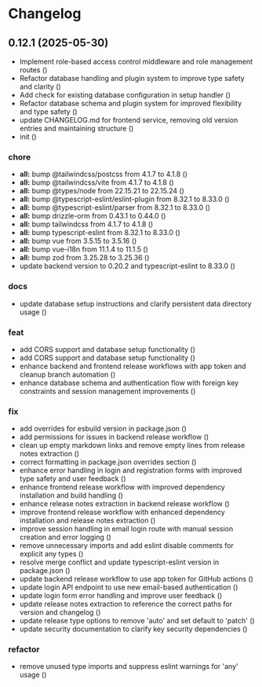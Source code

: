# Changelog

## 0.12.1 (2025-05-30)


* Implement role-based access control middleware and role management routes ([](https://github.com/deploystackio/deploystack/commit/6ba5c0e953e839efef8411ba6503395025e09543))
* Refactor database handling and plugin system to improve type safety and clarity ([](https://github.com/deploystackio/deploystack/commit/7a9d5f3fa219a0a7310a3c4855db132d1ee26e0d))
* Add check for existing database configuration in setup handler ([](https://github.com/deploystackio/deploystack/commit/4ddba0667355ee3d4b508a9352b4f333ae1df5c3))
* Refactor database schema and plugin system for improved flexibility and type safety ([](https://github.com/deploystackio/deploystack/commit/37cb9a9bdeb3c4e4a0042268f11a785ddf969f4e))
* update CHANGELOG.md for frontend service, removing old version entries and maintaining structure ([](https://github.com/deploystackio/deploystack/commit/693df3cfc18717c673e02c66a1b8221e4a1633e2))
* init ([](https://github.com/deploystackio/deploystack/commit/df4a4b7defae72dcd66ba163928424b571ae3124))


### chore

* **all:** bump @tailwindcss/postcss from 4.1.7 to 4.1.8 ([](https://github.com/deploystackio/deploystack/commit/4d44d52bbe6f8e2dac77c7843c886cb729e680e6))
* **all:** bump @tailwindcss/vite from 4.1.7 to 4.1.8 ([](https://github.com/deploystackio/deploystack/commit/d45e65d4c6bcfec22ea9005f3e9d039feace65a6))
* **all:** bump @types/node from 22.15.21 to 22.15.24 ([](https://github.com/deploystackio/deploystack/commit/8f7ef5298c05430b1b1575d7cf7f0c8e695b2145))
* **all:** bump @typescript-eslint/eslint-plugin from 8.32.1 to 8.33.0 ([](https://github.com/deploystackio/deploystack/commit/517d6d91301b721ee53b09b904707c1277db5030))
* **all:** bump @typescript-eslint/parser from 8.32.1 to 8.33.0 ([](https://github.com/deploystackio/deploystack/commit/4835b231d339a478214556dadc47eabe34391747))
* **all:** bump drizzle-orm from 0.43.1 to 0.44.0 ([](https://github.com/deploystackio/deploystack/commit/90ceb36c97d05279a5cf6aff491092853aa0aed9))
* **all:** bump tailwindcss from 4.1.7 to 4.1.8 ([](https://github.com/deploystackio/deploystack/commit/cf562f495e73ce6755e3609469526d6a67a8ac64))
* **all:** bump typescript-eslint from 8.32.1 to 8.33.0 ([](https://github.com/deploystackio/deploystack/commit/cc0f45558bf5ef036ae0cc327482b2cd81505a1f))
* **all:** bump vue from 3.5.15 to 3.5.16 ([](https://github.com/deploystackio/deploystack/commit/6a4262662872b42d6686bd61daf3d3a14bf610c7))
* **all:** bump vue-i18n from 11.1.4 to 11.1.5 ([](https://github.com/deploystackio/deploystack/commit/2d1720f95fcb8c431144e9f94f2bb3222b7ca12f))
* **all:** bump zod from 3.25.28 to 3.25.36 ([](https://github.com/deploystackio/deploystack/commit/a30192500b5b2498697985d48c6debfdff99a7b7))
* update backend version to 0.20.2 and typescript-eslint to 8.33.0 ([](https://github.com/deploystackio/deploystack/commit/bc015afd966ad8b304c619e00de57d57dcf583b8))


### docs

* update database setup instructions and clarify persistent data directory usage ([](https://github.com/deploystackio/deploystack/commit/59bec6fab64ce94c472b0a4c3047be2842fdc3bc))


### feat

* add CORS support and database setup functionality ([](https://github.com/deploystackio/deploystack/commit/35e30a6eb1a3cbf528e9d9d729de868d9377fb8c))
* add CORS support and database setup functionality ([](https://github.com/deploystackio/deploystack/commit/02e0c63e0eb3dacbfb079073c70b5b596695355c))
* enhance backend and frontend release workflows with app token and cleanup branch automation ([](https://github.com/deploystackio/deploystack/commit/6505a71a7e0c224b438bfae38cd3b663367be7d4))
* enhance database schema and authentication flow with foreign key constraints and session management improvements ([](https://github.com/deploystackio/deploystack/commit/55745474a9c0604c67499c2c48dc420f856ecaf1))


### fix

* add overrides for esbuild version in package.json ([](https://github.com/deploystackio/deploystack/commit/d40d6fa515b4962033fd0869970370c98df8aaa5))
* add permissions for issues in backend release workflow ([](https://github.com/deploystackio/deploystack/commit/de0d463e0dd5c6eac8eafd621d88e7821b457138))
* clean up empty markdown links and remove empty lines from release notes extraction ([](https://github.com/deploystackio/deploystack/commit/a3d1c14474b5ecfc94f87ec3ecd295954d732d5e))
* correct formatting in package.json overrides section ([](https://github.com/deploystackio/deploystack/commit/021f5b218e6071fba2216a9c9e3b3563b8693e99))
* enhance error handling in login and registration forms with improved type safety and user feedback ([](https://github.com/deploystackio/deploystack/commit/d3f9fc74f0f2981cf67eb9b7ee1fa4d7b3995351))
* enhance frontend release workflow with improved dependency installation and build handling ([](https://github.com/deploystackio/deploystack/commit/4eaca2e3658460096e06bc8c16070d664ebb153a))
* enhance release notes extraction in backend release workflow ([](https://github.com/deploystackio/deploystack/commit/838a2b7e982014fb287c5c58f97d562e98bc17aa))
* improve frontend release workflow with enhanced dependency installation and release notes extraction ([](https://github.com/deploystackio/deploystack/commit/d50e10a846f93380d3f31201bc1557934bbede59))
* improve session handling in email login route with manual session creation and error logging ([](https://github.com/deploystackio/deploystack/commit/b0d0474c150ec0f34cba3847241aaaefd34e080b))
* remove unnecessary imports and add eslint disable comments for explicit any types ([](https://github.com/deploystackio/deploystack/commit/960303e4d61220a2090a193a0567979d8b55cc57))
* resolve merge conflict and update typescript-eslint version in package.json ([](https://github.com/deploystackio/deploystack/commit/861b4c25b19efa013f417b8a54cca27623ffd248))
* update backend release workflow to use app token for GitHub actions ([](https://github.com/deploystackio/deploystack/commit/561c71cb706bcc0151f010ed2a05952fea6ad0bc))
* update login API endpoint to use new email-based authentication ([](https://github.com/deploystackio/deploystack/commit/f54932294f251e27fea56b2eca0e5b20ee2bd1dd))
* update login form error handling and improve user feedback ([](https://github.com/deploystackio/deploystack/commit/b2fc87bdf85fb60a41ecbf1b8395c8f2ce1c7eec))
* update release notes extraction to reference the correct paths for version and changelog ([](https://github.com/deploystackio/deploystack/commit/d45e9d406bbe538f9d05234f490f4e662f7ad587))
* update release type options to remove 'auto' and set default to 'patch' ([](https://github.com/deploystackio/deploystack/commit/f4a50d671a493eac5369d706038faa66c337dfcb))
* update security documentation to clarify key security dependencies ([](https://github.com/deploystackio/deploystack/commit/88f41bedb6d2d778a74e5d7af0e4ec7724a1e799))


### refactor

* remove unused type imports and suppress eslint warnings for 'any' usage ([](https://github.com/deploystackio/deploystack/commit/0cc9136bb7b0cc936397d67833b58dba1c6fe2e4))
